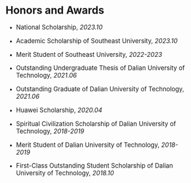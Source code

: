 # Honors and Awards

<div class='paper-box-text' style="font-size: larger;" markdown="1">

- National Scholarship, *2023.10*

- Academic Scholarship of Southeast University, *2023.10*

- Merit Student of Southeast University, *2022-2023*

- Outstanding Undergraduate Thesis of Dalian University of Technology, *2021.06*

- Outstanding Graduate of Dalian University of Technology, *2021.06*

- Huawei Scholarship, *2020.04*

- Spiritual Civilization Scholarship of Dalian University of Technology, *2018-2019*

- Merit Student of Dalian University of Technology, *2018-2019*

- First-Class Outstanding Student Scholarship of Dalian University of Technology, *2018.10*

</div>
